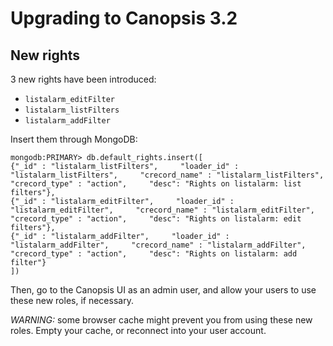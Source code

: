 # Upgrading to Canopsis 3.2

## New rights

3 new rights have been introduced:
- `listalarm_editFilter`
- `listalarm_listFilters`
- `listalarm_addFilter`

Insert them through MongoDB:
```
mongodb:PRIMARY> db.default_rights.insert([
{"_id" : "listalarm_listFilters",     "loader_id" : "listalarm_listFilters",     "crecord_name" : "listalarm_listFilters",     "crecord_type" : "action",     "desc": "Rights on listalarm: list filters"},
{"_id" : "listalarm_editFilter",     "loader_id" : "listalarm_editFilter",     "crecord_name" : "listalarm_editFilter",     "crecord_type" : "action",     "desc": "Rights on listalarm: edit filters"},
{"_id" : "listalarm_addFilter",     "loader_id" : "listalarm_addFilter",     "crecord_name" : "listalarm_addFilter",     "crecord_type" : "action",     "desc": "Rights on listalarm: add filter"}
])
```

Then, go to the Canopsis UI as an admin user, and allow your users to use these new roles, if necessary.

*WARNING:* some browser cache might prevent you from using these new roles. Empty your cache, or reconnect into your user account.
